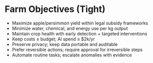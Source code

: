 # Farm Objectives (Tight)

- Maximize apple/persimmon yield within legal subsidy frameworks
- Minimize water, chemical, and energy use per kg output
- Maintain crop health with early detection + targeted interventions
- Keep costs ≤ budget; AI spend ≤ $2k/yr
- Preserve privacy; keep data portable and auditable
- Prefer reversible actions; require approval for irreversible steps
- Automate routine tasks; escalate anomalies with evidence
